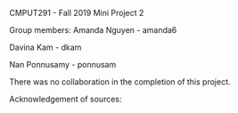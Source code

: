 CMPUT291 - Fall 2019
Mini Project 2

Group members:
Amanda Nguyen - amanda6

Davina Kam - dkam

Nan Ponnusamy - ponnusam

There was no collaboration in the completion of this project.

Acknowledgement of sources:
